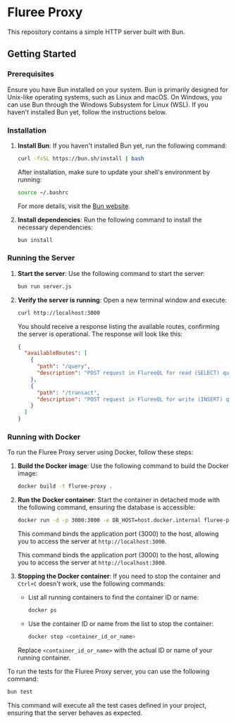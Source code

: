 # Fluree Proxy

This repository contains a simple HTTP server built with Bun.

## Getting Started

### Prerequisites

Ensure you have Bun installed on your system. Bun is primarily designed for Unix-like operating systems, such as Linux and macOS. On Windows, you can use Bun through the Windows Subsystem for Linux (WSL). If you haven't installed Bun yet, follow the instructions below.

### Installation

1. **Install Bun**: If you haven't installed Bun yet, run the following command:

   ```bash
   curl -fsSL https://bun.sh/install | bash
   ```

   After installation, make sure to update your shell's environment by running:

   ```bash
   source ~/.bashrc
   ```

   For more details, visit the [Bun website](https://bun.sh/).

2. **Install dependencies**: Run the following command to install the necessary dependencies:

   ```bash
   bun install
   ```

### Running the Server

1. **Start the server**: Use the following command to start the server:

   ```bash
   bun run server.js
   ```

2. **Verify the server is running**: Open a new terminal window and execute:

   ```bash
   curl http://localhost:3000
   ```

   You should receive a response listing the available routes, confirming the server is operational. The response will look like this:

   ```json
   {
     "availableRoutes": [
       {
         "path": "/query",
         "description": "POST request in FlureeQL for read (SELECT) queries"
       },
       {
         "path": "/transact",
         "description": "POST request in FlureeQL for write (INSERT) queries)"
       }
     ]
   }
   ```

### Running with Docker

To run the Fluree Proxy server using Docker, follow these steps:

1. **Build the Docker image**: Use the following command to build the Docker image:

   ```bash
   docker build -t fluree-proxy .
   ```

2. **Run the Docker container**: Start the container in detached mode with the following command, ensuring the database is accessible:

   ```bash
   docker run -d -p 3000:3000 -e DB_HOST=host.docker.internal fluree-proxy
   ```

   This command binds the application port (3000) to the host, allowing you to access the server at `http://localhost:3000`.

   This command binds the application port (3000) to the host, allowing you to access the server at `http://localhost:3000`.

3. **Stopping the Docker container**: If you need to stop the container and `Ctrl+C` doesn't work, use the following commands:

   - List all running containers to find the container ID or name:

     ```bash
     docker ps
     ```

   - Use the container ID or name from the list to stop the container:

     ```bash
     docker stop <container_id_or_name>
     ```

   Replace `<container_id_or_name>` with the actual ID or name of your running container.

To run the tests for the Fluree Proxy server, you can use the following command:

```bash
bun test
```

This command will execute all the test cases defined in your project, ensuring that the server behaves as expected.
